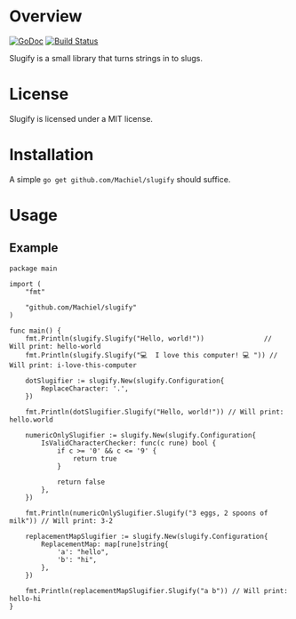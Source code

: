 # Overview
[![GoDoc](https://godoc.org/github.com/Machiel/slugify?status.svg)](https://godoc.org/github.com/Machiel/slugify)
[![Build Status](https://drone.io/github.com/Machiel/slugify/status.png)](https://drone.io/github.com/Machiel/slugify/latest)

Slugify is a small library that turns strings in to slugs.

# License
Slugify is licensed under a MIT license.

# Installation
A simple `go get github.com/Machiel/slugify` should suffice.

# Usage

## Example

	package main

	import (
		"fmt"

		"github.com/Machiel/slugify"
	)

	func main() {
		fmt.Println(slugify.Slugify("Hello, world!"))               // Will print: hello-world
		fmt.Println(slugify.Slugify("💻  I love this computer! 💻 ")) // Will print: i-love-this-computer

		dotSlugifier := slugify.New(slugify.Configuration{
			ReplaceCharacter: '.',
		})

		fmt.Println(dotSlugifier.Slugify("Hello, world!")) // Will print: hello.world

		numericOnlySlugifier := slugify.New(slugify.Configuration{
			IsValidCharacterChecker: func(c rune) bool {
				if c >= '0' && c <= '9' {
					return true
				}

				return false
			},
		})

		fmt.Println(numericOnlySlugifier.Slugify("3 eggs, 2 spoons of milk")) // Will print: 3-2

		replacementMapSlugifier := slugify.New(slugify.Configuration{
			ReplacementMap: map[rune]string{
				'a': "hello",
				'b': "hi",
			},
		})

		fmt.Println(replacementMapSlugifier.Slugify("a b")) // Will print: hello-hi
	}
